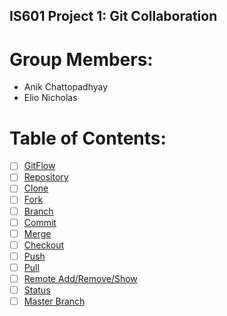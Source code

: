 ## IS601 Project 1: Git Collaboration 

# Group Members: 
* Anik Chattopadhyay 
* Elio Nicholas 

# Table of Contents: 
* [ ] [GitFlow](/Sections/gitFlow.md) 
* [ ] [Repository](/Sections/Repository.md)  
* [ ] [Clone](/Sections/Clone.md) 
* [ ] [Fork](/Sections/Fork.md) 
* [ ] [Branch](/Sections/Branch.md) 
* [ ] [Commit](/Sections/Commit.md) 
* [ ] [Merge](/Sections/Merge.md)  
* [ ] [Checkout](/Sections/Checkout.md) 
* [ ] [Push](/Sections/Push.md) 
* [ ] [Pull](/Sections/Pull.md) 
* [ ] [Remote Add/Remove/Show](/Sections/Remote_Add_Remove_Show.md) 
* [ ] [Status](/Sections/Status.md) 
* [ ] [Master Branch](/Sections/Master.md) 